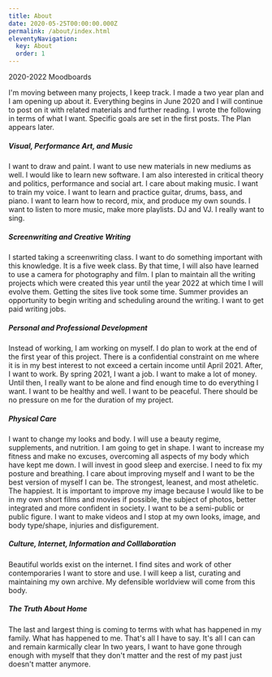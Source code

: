 ```yaml
---
title: About
date: 2020-05-25T00:00:00.000Z
permalink: /about/index.html
eleventyNavigation:
  key: About
  order: 1
---
```

2020-2022 Moodboards 

I'm moving between many projects, I keep track. I made a two year plan and I am opening up about it. Everything begins in June 2020 and I will continue to post on it with related materials and further reading. I wrote the following in terms of what I want. Specific goals are set in the first posts. The Plan appears later.

##### Visual, Performance Art, and Music

I want to draw and paint. I want to use new materials in new mediums as well. I would like to learn new software. I am also interested in critical theory and politics, performance and social art. I care about making music. I want to train my voice. I want to learn and practice guitar, drums, bass, and piano. I want to learn how to record, mix, and produce my own sounds. I want to listen to more music, make more playlists. DJ and VJ. I really want to sing.

##### Screenwriting and Creative Writing

I started taking a screenwriting class. I want to do something important with this knowledge. It is a five week class. By that time, I will also have learned to use a camera for photography and film. I plan to maintain all the writing projects which were created this year until the year 2022 at which time I will evolve them. Getting the sites live took some time. Summer provides an opportunity to begin writing and scheduling around the writing. I want to get paid writing jobs.

##### Personal and Professional Development

Instead of working, I am working on myself. I do plan to work at the end of the first year of this project. There is a confidential constraint on me where it is in my best interest to not exceed a certain income until April 2021. After, I want to work. By spring 2021, I want a job. I want to make a lot of money. Until then, I really want to be alone and find enough time to do everything I want. I want to be healthy and well. I want to be peaceful. There should be no pressure on me for the duration of my project.

##### Physical Care

I want to change my looks and body. I will use a beauty regime, supplements, and nutrition. I am going to get in shape. I want to increase my fitness and make no excuses, overcoming all aspects of my body which have kept me down. I will invest in good sleep and exercise. I need to fix my posture and breathing. I care about improving myself and I want to be the best version of myself I can be. The strongest, leanest, and most atheletic. The happiest. It is important to improve my image because I would like to be in my own short films and movies if possible, the subject of photos, better integrated and more confident in society. I want to be a semi-public or public figure. I want to make videos and I stop at my own looks, image, and body type/shape, injuries and disfigurement.

##### Culture, Internet, Information and Colllaboration

Beautiful worlds exist on the internet. I find sites and work of other contemporaries I want to store and use. I will keep a list, curating and maintaining my own archive. My defensible worldview will come from this body.

##### The Truth About Home

The last and largest thing is coming to terms with what has happened in my family. What has happened to me. That's all I have to say. It's all I can can and remain karmically clear In two years, I want to have gone through enough with myself that they don't matter and the rest of my past just doesn't matter anymore. 
